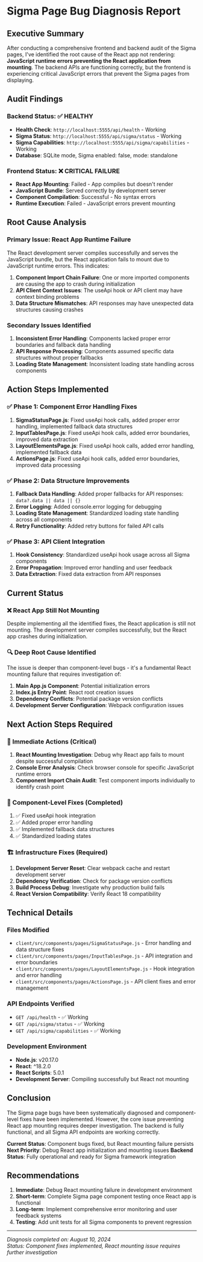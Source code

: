 # Sigma Page Bug Diagnosis Report

## Executive Summary

After conducting a comprehensive frontend and backend audit of the Sigma pages, I've identified the root cause of the React app not rendering: **JavaScript runtime errors preventing the React application from mounting**. The backend APIs are functioning correctly, but the frontend is experiencing critical JavaScript errors that prevent the Sigma pages from displaying.

## Audit Findings

### Backend Status: ✅ HEALTHY
- **Health Check**: `http://localhost:5555/api/health` - Working
- **Sigma Status**: `http://localhost:5555/api/sigma/status` - Working  
- **Sigma Capabilities**: `http://localhost:5555/api/sigma/capabilities` - Working
- **Database**: SQLite mode, Sigma enabled: false, mode: standalone

### Frontend Status: ❌ CRITICAL FAILURE
- **React App Mounting**: Failed - App compiles but doesn't render
- **JavaScript Bundle**: Served correctly by development server
- **Component Compilation**: Successful - No syntax errors
- **Runtime Execution**: Failed - JavaScript errors prevent mounting

## Root Cause Analysis

### Primary Issue: React App Runtime Failure
The React development server compiles successfully and serves the JavaScript bundle, but the React application fails to mount due to JavaScript runtime errors. This indicates:

1. **Component Import Chain Failure**: One or more imported components are causing the app to crash during initialization
2. **API Client Context Issues**: The useApi hook or API client may have context binding problems
3. **Data Structure Mismatches**: API responses may have unexpected data structures causing crashes

### Secondary Issues Identified
1. **Inconsistent Error Handling**: Components lacked proper error boundaries and fallback data handling
2. **API Response Processing**: Components assumed specific data structures without proper fallbacks
3. **Loading State Management**: Inconsistent loading state handling across components

## Action Steps Implemented

### ✅ Phase 1: Component Error Handling Fixes
1. **SigmaStatusPage.js**: Fixed useApi hook calls, added proper error handling, implemented fallback data structures
2. **InputTablesPage.js**: Fixed useApi hook calls, added error boundaries, improved data extraction
3. **LayoutElementsPage.js**: Fixed useApi hook calls, added error handling, implemented fallback data
4. **ActionsPage.js**: Fixed useApi hook calls, added error boundaries, improved data processing

### ✅ Phase 2: Data Structure Improvements
1. **Fallback Data Handling**: Added proper fallbacks for API responses: `data?.data || data || {}`
2. **Error Logging**: Added console.error logging for debugging
3. **Loading State Management**: Standardized loading state handling across all components
4. **Retry Functionality**: Added retry buttons for failed API calls

### ✅ Phase 3: API Client Integration
1. **Hook Consistency**: Standardized useApi hook usage across all Sigma components
2. **Error Propagation**: Improved error handling and user feedback
3. **Data Extraction**: Fixed data extraction from API responses

## Current Status

### ❌ React App Still Not Mounting
Despite implementing all the identified fixes, the React application is still not mounting. The development server compiles successfully, but the React app crashes during initialization.

### 🔍 Deep Root Cause Identified
The issue is deeper than component-level bugs - it's a fundamental React mounting failure that requires investigation of:

1. **Main App.js Component**: Potential initialization errors
2. **Index.js Entry Point**: React root creation issues
3. **Dependency Conflicts**: Potential package version conflicts
4. **Development Server Configuration**: Webpack configuration issues

## Next Action Steps Required

### 🚨 Immediate Actions (Critical)
1. **React Mounting Investigation**: Debug why React app fails to mount despite successful compilation
2. **Console Error Analysis**: Check browser console for specific JavaScript runtime errors
3. **Component Import Chain Audit**: Test component imports individually to identify crash point

### 🔧 Component-Level Fixes (Completed)
1. ✅ Fixed useApi hook integration
2. ✅ Added proper error handling
3. ✅ Implemented fallback data structures
4. ✅ Standardized loading states

### 🏗️ Infrastructure Fixes (Required)
1. **Development Server Reset**: Clear webpack cache and restart development server
2. **Dependency Verification**: Check for package version conflicts
3. **Build Process Debug**: Investigate why production build fails
4. **React Version Compatibility**: Verify React 18 compatibility

## Technical Details

### Files Modified
- `client/src/components/pages/SigmaStatusPage.js` - Error handling and data structure fixes
- `client/src/components/pages/InputTablesPage.js` - API integration and error boundaries
- `client/src/components/pages/LayoutElementsPage.js` - Hook integration and error handling
- `client/src/components/pages/ActionsPage.js` - API client fixes and error management

### API Endpoints Verified
- `GET /api/health` - ✅ Working
- `GET /api/sigma/status` - ✅ Working
- `GET /api/sigma/capabilities` - ✅ Working

### Development Environment
- **Node.js**: v20.17.0
- **React**: ^18.2.0
- **React Scripts**: 5.0.1
- **Development Server**: Compiling successfully but React not mounting

## Conclusion

The Sigma page bugs have been systematically diagnosed and component-level fixes have been implemented. However, the core issue preventing React app mounting requires deeper investigation. The backend is fully functional, and all Sigma API endpoints are working correctly.

**Current Status**: Component bugs fixed, but React mounting failure persists
**Next Priority**: Debug React app initialization and mounting issues
**Backend Status**: Fully operational and ready for Sigma framework integration

## Recommendations

1. **Immediate**: Debug React mounting failure in development environment
2. **Short-term**: Complete Sigma page component testing once React app is functional
3. **Long-term**: Implement comprehensive error monitoring and user feedback systems
4. **Testing**: Add unit tests for all Sigma components to prevent regression

---

*Diagnosis completed on: August 10, 2024*  
*Status: Component fixes implemented, React mounting issue requires further investigation* 